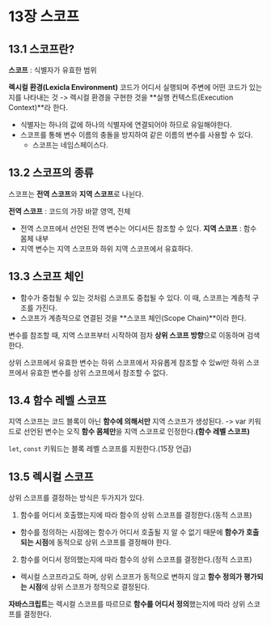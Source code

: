 # 13장 스코프

## 13.1 스코프란?

**스코프** : 식별자가 유효한 범위

**렉시컬 환경(Lexicla Environment)**
코드가 어디서 실행되며 주변에 어떤 코드가 있는지를 나타내는 것
-> 렉시컬 환경을 구현한 것을 **실행 컨텍스트(Execution Context)**라 한다.

- 식별자는 하나의 값에 하나의 식별자에 연결되어야 하므로 유일해야한다.
- 스코프를 통해 변수 이름의 충돌을 방지하여 같은 이름의 변수를 사용할 수 있다.
  - 스코프는 네임스페이스다.

## 13.2 스코프의 종류
스코프는 **전역 스코프**와 **지역 스코프**로 나뉜다.

**전역 스코프** : 코드의 가장 바깥 영역, 전체
- 전역 스코프에서 선언된 전역 변수는 어디서든 참조할 수 있다.
**지역 스코프** : 함수 몸체 내부
- 지역 변수는 지역 스코프와 하위 지역 스코프에서 유효하다.

## 13.3 스코프 체인
- 함수가 중첩될 수 있는 것처럼 스코프도 중첩될 수 있다. 이 때, 스코프는 계층적 구조를 가진다.
- 스코프가 계층적으로 연결된 것을 **스코프 체인(Scope Chain)**이라 한다.

변수를 참조할 때, 지역 스코프부터 시작하여 점차 **상위 스코프 방향**으로 이동하며 검색한다.

상위 스코프에서 유효한 변수는 하위 스코프에서 자유롭게 참조할 수 있wl만 하위 스코프에서 유효한 변수를 상위 스코프에서 참조할 수 없다.

## 13.4 함수 레벨 스코프
지역 스코프는 코드 블록이 아닌 **함수에 의해서만** 지역 스코프가 생성된다.
-> var 키워드로 선언된 변수는 오직 **함수 몸체만**을 지역 스코프로 인정한다.**(함수 레벨 스코프)**

`let`, `const` 키워드는 블록 레벨 스코프를 지원한다.(15장 언급)

## 13.5 렉시컬 스코프
상위 스코프를 결정하는 방식은 두가지가 있다.
1. 함수를 어디서 호출했는지에 따라 함수의 상위 스코프를 결정한다.(동적 스코프)
- 함수를 정의하는 시점에는 함수가 어디서 호출될 지 알 수 없기 때문에 **함수가 호출되는 시점**에 동적으로 상위 스코프를 결정해야 한다.
2. 함수를 어디서 정의했는지에 따라 함수의 상위 스코프를 결정한다.(정적 스코프)
- 렉시컬 스코프라고도 하며, 상위 스코프가 동적으로 변하지 않고 **함수 정의가 평가되는 시점**에 상위 스코프가 정적으로 결정된다.

**자바스크립트**는 렉시컬 스코프를 따르므로 **함수를 어디서 정의**했는지에 따라 상위 스코프를 결정한다.
